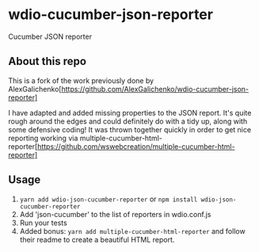 # wdio-cucumber-json-reporter
Cucumber JSON reporter

## About this repo ##

This is a fork of the work previously done by AlexGalichenko[https://github.com/AlexGalichenko/wdio-cucumber-json-reporter]

I have adapted and added missing properties to the JSON report. It's quite rough around the edges and could definitely do with a tidy up, along with some defensive coding! It was thrown together quickly in order to get nice reporting working via multiple-cucumber-html-reporter[https://github.com/wswebcreation/multiple-cucumber-html-reporter]

## Usage ##
1. `yarn add wdio-json-cucumber-reporter` or `npm install wdio-json-cucumber-reporter`
2. Add 'json-cucumber' to the list of reporters in wdio.conf.js
3. Run your tests
4. Added bonus: `yarn add multiple-cucumber-html-reporter` and follow their readme to create a beautiful HTML report.
